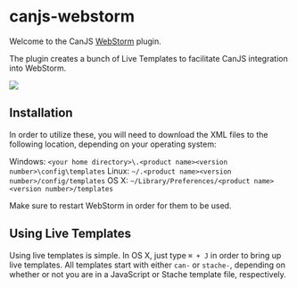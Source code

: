 # canjs-webstorm
Welcome to the CanJS [WebStorm](https://www.jetbrains.com/webstorm/) plugin.

The plugin creates a bunch of Live Templates to facilitate CanJS integration into 
WebStorm.

![](https://fat.gfycat.com/MatureMiserableAzurevasesponge.gif)

## Installation

In order to utilize these, you will need to download the XML files to the following
location, depending on your operating system:

Windows: `<your home directory>\.<product name><version number>\config\templates`
Linux: `~/.<product name><version number>/config/templates`
OS X: `~/Library/Preferences/<product name><version number>/templates`

Make sure to restart WebStorm in order for them to be used.

## Using Live Templates

Using live templates is simple. In OS X, just type `⌘ + J` in order to bring up
live templates. All templates start with either `can-` or `stache-`, depending
on whether or not you are in a JavaScript or Stache template file, respectively.
